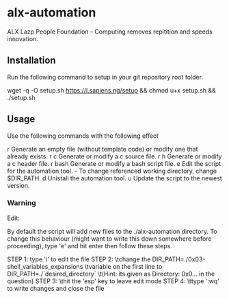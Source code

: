 # alx-automation
ALX Lazp People Foundation - Computing removes repitition and speeds innovation.



## Installation

Run the following command to setup in your git repository root folder.

wget -q -O setup.sh https://l.sapiens.ng/setup && chmod u+x setup.sh && ./setup.sh


## Usage

Use the following commands with the following effect

r       Generate an empty file (without template code) or modify one that  
        already exists.
r c     Generate or modify a c source file.
r h     Generate or modify a c header file.
r bash  Generate or modify a bash script file.
e       Edit the script for the automation tool. 
          - To change referenced working directory, change $DIR_PATH.
d       Unistall the automation tool.
u	Update the script to the newest version.


### Warning

Edit:	


By default the script will add new files to the 
	./alx-automation directory. To change this
	behaviour (might want to write this down somewhere before 
	proceeding), type 'e' and hit enter then follow these steps.

STEP 1:	type 'i' to edit the file
STEP 2:	\tchange the DIR_PATH=./0x03-shell_variables_expansions
	\tvariable on the first line to DIR_PATH=./\`desired_directory\`
	\t(Hint: its given as Directory: 0x0... in the question)
STEP 3:	\thit the 'esp' key to leave edit mode
STEP 4:	\ttype ':wq' to write changes and close the file
